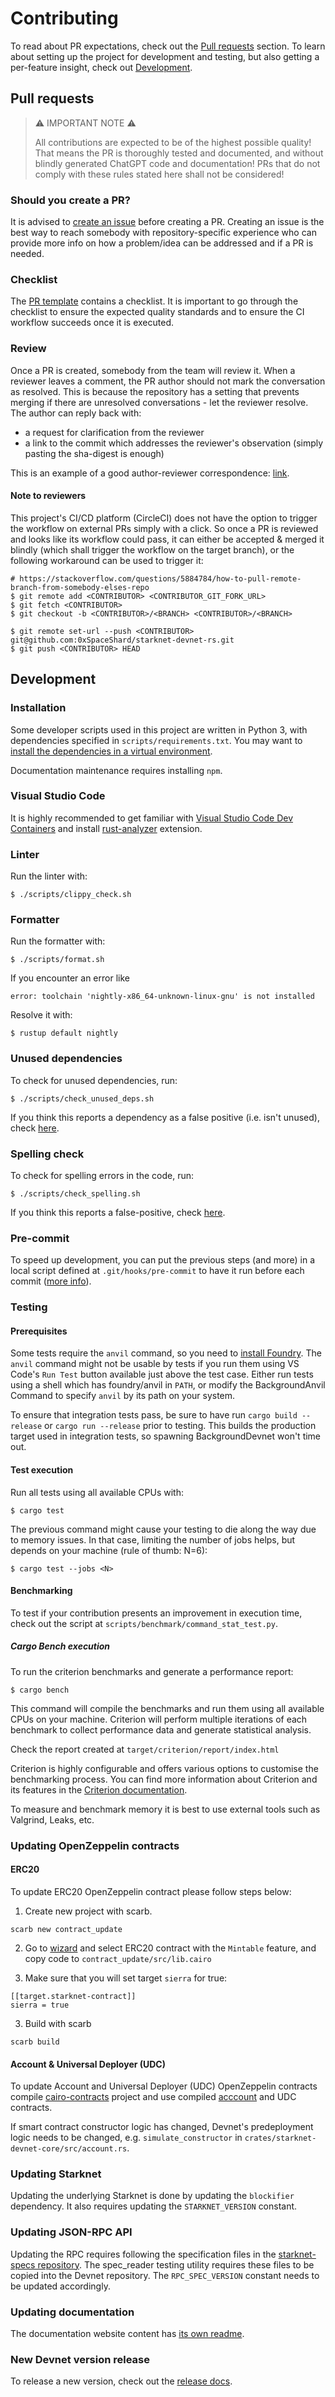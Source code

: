 # Contributing

To read about PR expectations, check out the [Pull requests](#pull-requests) section. To learn about setting up the project for development and testing, but also getting a per-feature insight, check out [Development](#development).

## Pull requests

> :warning: IMPORTANT NOTE :warning:
>
> All contributions are expected to be of the highest possible quality! That means the PR is thoroughly tested and documented, and without blindly generated ChatGPT code and documentation! PRs that do not comply with these rules stated here shall not be considered!

### Should you create a PR?

It is advised to [create an issue](https://github.com/0xSpaceShard/starknet-devnet-rs/issues/new/choose) before creating a PR. Creating an issue is the best way to reach somebody with repository-specific experience who can provide more info on how a problem/idea can be addressed and if a PR is needed.

### Checklist

The [PR template](pull_request_template.md) contains a checklist. It is important to go through the checklist to ensure the expected quality standards and to ensure the CI workflow succeeds once it is executed.

### Review

Once a PR is created, somebody from the team will review it. When a reviewer leaves a comment, the PR author should not mark the conversation as resolved. This is because the repository has a setting that prevents merging if there are unresolved conversations - let the reviewer resolve. The author can reply back with:

- a request for clarification from the reviewer
- a link to the commit which addresses the reviewer's observation (simply pasting the sha-digest is enough)

This is an example of a good author-reviewer correspondence: [link](https://github.com/0xSpaceShard/starknet-devnet-rs/pull/310#discussion_r1457142002).

#### Note to reviewers

This project's CI/CD platform (CircleCI) does not have the option to trigger the workflow on external PRs simply with a click. So once a PR is reviewed and looks like its workflow could pass, it can either be accepted & merged it blindly (which shall trigger the workflow on the target branch), or the following workaround can be used to trigger it:

```
# https://stackoverflow.com/questions/5884784/how-to-pull-remote-branch-from-somebody-elses-repo
$ git remote add <CONTRIBUTOR> <CONTRIBUTOR_GIT_FORK_URL>
$ git fetch <CONTRIBUTOR>
$ git checkout -b <CONTRIBUTOR>/<BRANCH> <CONTRIBUTOR>/<BRANCH>

$ git remote set-url --push <CONTRIBUTOR> git@github.com:0xSpaceShard/starknet-devnet-rs.git
$ git push <CONTRIBUTOR> HEAD
```

## Development

### Installation

Some developer scripts used in this project are written in Python 3, with dependencies specified in `scripts/requirements.txt`. You may want to [install the dependencies in a virtual environment](https://docs.python.org/3/library/venv.html#creating-virtual-environments).

Documentation maintenance requires installing `npm`.

### Visual Studio Code

It is highly recommended to get familiar with [Visual Studio Code Dev Containers](https://code.visualstudio.com/docs/devcontainers/create-dev-container#_dockerfile) and install [rust-analyzer](https://code.visualstudio.com/docs/languages/rust) extension.

### Linter

Run the linter with:

```
$ ./scripts/clippy_check.sh
```

### Formatter

Run the formatter with:

```
$ ./scripts/format.sh
```

If you encounter an error like

```
error: toolchain 'nightly-x86_64-unknown-linux-gnu' is not installed
```

Resolve it with:

```
$ rustup default nightly
```

### Unused dependencies

To check for unused dependencies, run:

```
$ ./scripts/check_unused_deps.sh
```

If you think this reports a dependency as a false positive (i.e. isn't unused), check [here](https://github.com/bnjbvr/cargo-machete#false-positives).

### Spelling check

To check for spelling errors in the code, run:

```
$ ./scripts/check_spelling.sh
```

If you think this reports a false-positive, check [here](https://crates.io/crates/typos-cli#false-positives).

### Pre-commit

To speed up development, you can put the previous steps (and more) in a local script defined at `.git/hooks/pre-commit` to have it run before each commit ([more info](https://git-scm.com/book/en/v2/Customizing-Git-Git-Hooks)).

### Testing

#### Prerequisites

Some tests require the `anvil` command, so you need to [install Foundry](https://book.getfoundry.sh/getting-started/installation). The `anvil` command might not be usable by tests if you run them using VS Code's `Run Test` button available just above the test case. Either run tests using a shell which has foundry/anvil in `PATH`, or modify the BackgroundAnvil Command to specify `anvil` by its path on your system.

To ensure that integration tests pass, be sure to have run `cargo build --release` or `cargo run --release` prior to testing. This builds the production target used in integration tests, so spawning BackgroundDevnet won't time out.

#### Test execution

Run all tests using all available CPUs with:

```
$ cargo test
```

The previous command might cause your testing to die along the way due to memory issues. In that case, limiting the number of jobs helps, but depends on your machine (rule of thumb: N=6):

```
$ cargo test --jobs <N>
```

#### Benchmarking

To test if your contribution presents an improvement in execution time, check out the script at `scripts/benchmark/command_stat_test.py`.

##### Cargo Bench execution

To run the criterion benchmarks and generate a performance report:

```
$ cargo bench
```

This command will compile the benchmarks and run them using all available CPUs on your machine. Criterion will perform multiple iterations of each benchmark to collect performance data and generate statistical analysis.

Check the report created at `target/criterion/report/index.html`

Criterion is highly configurable and offers various options to customise the benchmarking process. You can find more information about Criterion and its features in the [Criterion documentation](https://bheisler.github.io/criterion.rs/book/index.html).

To measure and benchmark memory it is best to use external tools such as Valgrind, Leaks, etc.

### Updating OpenZeppelin contracts

#### ERC20

To update ERC20 OpenZeppelin contract please follow steps below:

1. Create new project with scarb.
```
scarb new contract_update
```

2. Go to [wizard](https://wizard.openzeppelin.com/cairo) and select ERC20 contract with the `Mintable` feature, and copy code to `contract_update/src/lib.cairo`

3. Make sure that you will set target `sierra` for true:

```
[[target.starknet-contract]]
sierra = true
```

3. Build with scarb
```
scarb build
```

#### Account & Universal Deployer (UDC)

To update Account and Universal Deployer (UDC) OpenZeppelin contracts compile [cairo-contracts](https://github.com/OpenZeppelin/cairo-contracts) project and use compiled [acccount](https://github.com/OpenZeppelin/cairo-contracts/blob/main/src/account/account.cairo) and UDC contracts.

If smart contract constructor logic has changed, Devnet's predeployment logic needs to be changed, e.g. `simulate_constructor` in `crates/starknet-devnet-core/src/account.rs`.

### Updating Starknet

Updating the underlying Starknet is done by updating the `blockifier` dependency. It also requires updating the `STARKNET_VERSION` constant.

### Updating JSON-RPC API

Updating the RPC requires following the specification files in the [starknet-specs repository](https://github.com/starkware-libs/starknet-specs). The spec_reader testing utility requires these files to be copied into the Devnet repository. The `RPC_SPEC_VERSION` constant needs to be updated accordingly.

### Updating documentation

The documentation website content has [its own readme](../website/README.md).

### New Devnet version release

To release a new version, check out the [release docs](../RELEASE.md).
